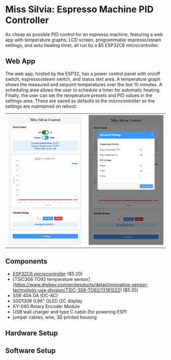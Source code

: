 # Miss Silvia: Espresso Machine PID Controller
As cheap as possible PID control for an espresso machine, featuring a web app with temperature graphs, LCD screen, programmable espresso/steam settings, and auto heating timer, all run by a $5 ESP32C6 microcontroller.

## Web App
The web app, hosted by the ESP32, has a power control panel with on/off switch, espresso/steam switch, and status text area. A temperature graph shows the measured and setpoint temperatures over the last 10 minutes. A scheduling area allows the user to schedule a timer for automatic heating. Finally, the user can set the temperature presets and PID values in the settings area. These are saved as defaults to the microcontroller so the settings are maintained on reboot.
<table><tr><td><img src="/assets/images/web_app.png"></td><td><img src="/assets/images/settings.png"></td></tr></table>

## Components
- [ESP32C6 microcontroller](https://www.seeedstudio.com/Seeed-Studio-XIAO-ESP32C6-p-5884.html) ($5.20)
- [TSIC306 TO92 temperature sensor] (https://www.digikey.com/en/products/detail/innovative-sensor-technology-usa-division/TSIC-306-TO92/13181022) ($5.35)
- SSR 40A DA (DC-AC)
- SSD1306 0.96" OLED I2C display
- KY-040 Rotary Encoder Module
- USB wall charger and type C cable (for powering ESP)
- jumper cables, wire, 3D printed housing

## Hardware Setup

## Software Setup

